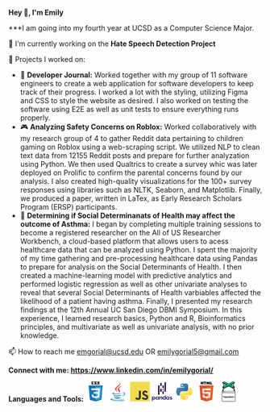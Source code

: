 **Hey :wave:, I'm Emily**

***I am going into my fourth year at UCSD as a Computer Science Major.

:telescope: I'm currently working on the **Hate Speech Detection Project**

:file_folder: Projects I worked on:

* 📓 **Developer Journal:** Worked together with my group of 11 software engineers to create a web application for software developers to keep track of their progress. I worked a lot with the styling, utilizing Figma and CSS to style the website as desired. I also worked on testing the software using E2E as well as unit tests to ensure everything runs properly.
* 🎮 **Analyzing Safety Concerns on Roblox:** Worked collaboratively with my research group of 4 to gather Reddit data pertaining to children gaming on Roblox using a web-scraping script. We utilized NLP to clean text data from 12155 Reddit posts and prepare for further analyzation using Python. We then used Qualtrics to create a survey whic was later deployed on Prolific to confirm the parental concerns found by our analysis. I also created high-quality visualizations for the 100+ survey responses using libraries such as NLTK, Seaborn, and Matplotlib. Finally, we produced a paper, written in LaTex, as Early Research Scholars Program (ERSP) participants.
* :hospital: **Determining if Social Determinanats of Health may affect the outcome of Asthma:** I began by completing multiple training sessions to become a registered researcher on the All of US Researcher Workbench, a cloud-based platform that allows users to acess healthcare data that can be analyzed using Python. I spent the majority of my time gathering and pre-processing healthcare data using Pandas to prepare for analysis on the Social Determinants of Health. I then created a machine-learning model with predictive analytics and performed logistic regression as well as other univariate analyses to reveal that several Social Determinants of Health varbiables affected the likelihood of a patient having asthma. Finally, I presented my research findings at the 12th Annual UC San Diego DBMI Symposium. In this experience, I learned research basics, Python and R, Bioinformatics principles, and multivariate as well as univariate analysis, with no prior knowledge.

📫 How to reach me emgorial@ucsd.edu OR emilygorial5@gmail.com

**Connect with me: https://www.linkedin.com/in/emilygorial/**

**Languages and Tools:** 
<img src= https://github.com/devicons/devicon/blob/master/icons/css3/css3-original-wordmark.svg width="40" height="40"/>
<img src= https://github.com/devicons/devicon/blob/master/icons/java/java-original.svg width="40" height="40"/>
<img src= https://github.com/devicons/devicon/blob/master/icons/javascript/javascript-original.svg width="40" height="40"/>
<img src= https://github.com/devicons/devicon/blob/master/icons/pandas/pandas-original-wordmark.svg width="40" height="40"/>
<img src= https://github.com/devicons/devicon/blob/master/icons/python/python-original.svg width="40" height="40"/>
<img src= https://github.com/devicons/devicon/blob/master/icons/html5/html5-original-wordmark.svg width="40" height="40"/>
<img src= https://github.com/devicons/devicon/blob/master/icons/puppeteer/puppeteer-original.svg width="40" height="40"/>



